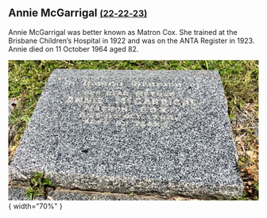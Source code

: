 ## Annie McGarrigal <small>[(22‑22‑23)](https://brisbane.discovereverafter.com/profile/31683095 "Go to Memorial Information" )</small>

Annie McGarrigal was better known as Matron Cox. She trained at the Brisbane Children’s Hospital in 1922 and was on the ANTA Register in 1923. Annie died on 11 October 1964 aged 82.

![Annie McGarrigal's headstone](../assets/annie-mcgarrigal-headstone.jpg){ width="70%" }  
